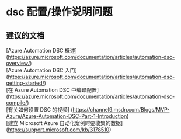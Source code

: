 
<properties
    pageTitle="dsc configuration/how-to issues"
    description="32501550DscConfigurationhowtoI"
    service="microsoft.automation"
    resource="automationaccounts"
    authors="adoyle"
    displayorder=""
    selfHelpType="generic"
    supportTopicIds="32501550"
    resourceTags=""
    productPesIds="15607"
    cloudEnvironments="public"
/>


# dsc 配置/操作说明问题


## **建议的文档**
[Azure Automation DSC 概述] (https://azure.microsoft.com/documentation/articles/automation-dsc-overview/) <br>
[Azure Automation DSC 入门] (https://azure.microsoft.com/documentation/articles/automation-dsc-getting-started/) <br>
[在 Azure Automation DSC 中编译配置] (https://azure.microsoft.com/documentation/articles/automation-dsc-compile/) <br>
[有关如何设置 DSC 的视频] (https://channel9.msdn.com/Blogs/MVP-Azure/Azure-Automation-DSC-Part-1-Introduction) <br>
[建立 Microsoft Azure 自动化案例时要收集的数据] (https://support.microsoft.com/kb/3178510)


<!--HONumber=Aug16_HO3-->


